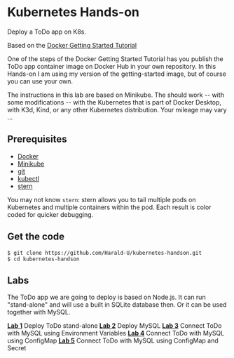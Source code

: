# Kubernetes Hands-on

Deploy a ToDo app on K8s.

Based on the [Docker Getting Started Tutorial](https://github.com/docker/getting-started) 

One of the steps of the Docker Getting Started Tutorial has you publish the ToDo app container image on Docker Hub in your own repository. In this Hands-on I am using my version of the getting-started image, but of course you can use your own.

The instructions in this lab are based on Minikube. The should work -- with some modifications -- with the Kubernetes that is part of Docker Desktop, with K3d, Kind, or any other Kubernetes distribution. Your mileage may vary ...

## Prerequisites

* [Docker](https://docs.docker.com/desktop/)
* [Minikube](https://minikube.sigs.k8s.io/docs/start/)
* [git](https://git-scm.com/downloads)
* [kubectl](https://kubernetes.io/docs/tasks/tools/install-kubectl/)
* [stern](https://github.com/wercker/stern)

You may not know `stern`: stern allows you to tail multiple pods on Kubernetes and multiple containers within the pod. Each result is color coded for quicker debugging.

## Get the code

```
$ git clone https://github.com/Harald-U/kubernetes-handson.git
$ cd kubernetes-handson
```


## Labs

The ToDo app we are going to deploy is based on Node.js. It can run "stand-alone" and will use a built in SQLite database then. Or it can be used together with MySQL.

[**Lab 1**](docs/lab1.md) Deploy ToDo stand-alone
[**Lab 2**](docs/lab2.md) Deploy MySQL
[**Lab 3**](docs/lab3.md) Connect ToDo with MySQL using Environment Variables
[**Lab 4**](docs/lab4.md) Connect ToDo with MySQL using ConfigMap
[**Lab 5**](docs/lab5.md) Connect ToDo with MySQL using ConfigMap and Secret
